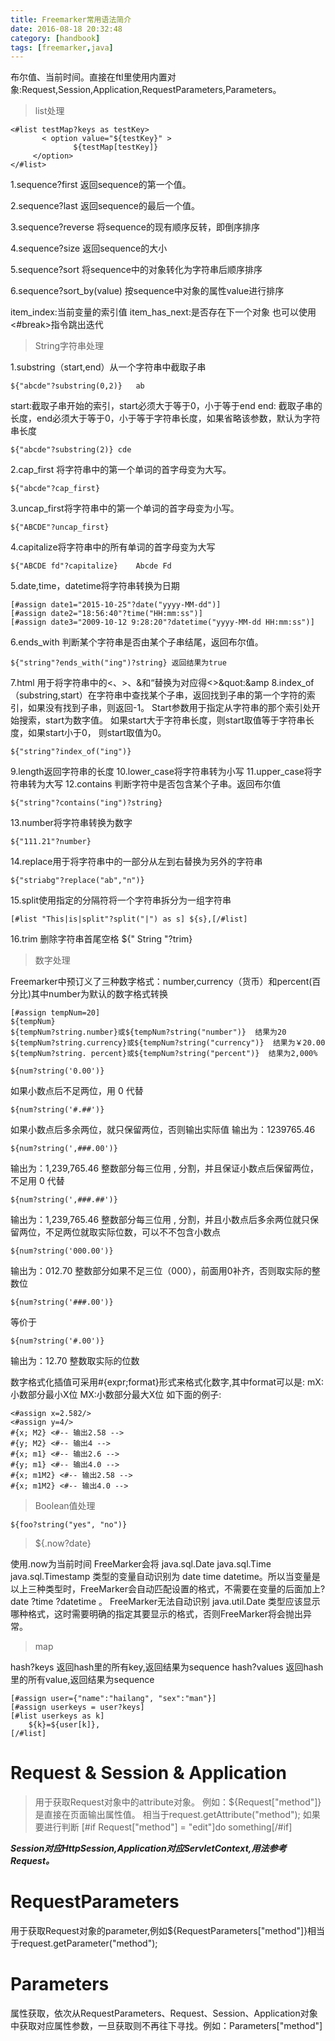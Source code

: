 ```yaml
---
title: Freemarker常用语法简介
date: 2016-08-18 20:32:48
category: [handbook]
tags: [freemarker,java]
---
```


布尔值、当前时间。直接在ftl里使用内置对象:Request,Session,Application,RequestParameters,Parameters。

<!--more-->
>   list处理

    <#list testMap?keys as testKey> 
           < option value="${testKey}" > 
                  ${testMap[testKey]} 
         </option> 
    </#list>

1.sequence?first 返回sequence的第一个值。 

2.sequence?last  返回sequence的最后一个值。 

3.sequence?reverse 将sequence的现有顺序反转，即倒序排序 

4.sequence?size    返回sequence的大小 

5.sequence?sort    将sequence中的对象转化为字符串后顺序排序 

6.sequence?sort_by(value) 按sequence中对象的属性value进行排序 

item_index:当前变量的索引值
item_has_next:是否存在下一个对象
也可以使用<#break>指令跳出迭代

>   String字符串处理

1.substring（start,end）从一个字符串中截取子串 

    ${"abcde"?substring(0,2)}   ab
start:截取子串开始的索引，start必须大于等于0，小于等于end 
end: 截取子串的长度，end必须大于等于0，小于等于字符串长度，如果省略该参数，默认为字符串长度

    ${"abcde"?substring(2)} cde
2.cap_first 将字符串中的第一个单词的首字母变为大写。

    ${"abcde"?cap_first}
3.uncap_first将字符串中的第一个单词的首字母变为小写。

    ${"ABCDE"?uncap_first}
4.capitalize将字符串中的所有单词的首字母变为大写

    ${"ABCDE fd"?capitalize}    Abcde Fd
5.date,time，datetime将字符串转换为日期 

    [#assign date1="2015-10-25"?date("yyyy-MM-dd")]
    [#assign date2="18:56:40"?time("HH:mm:ss")]
    [#assign date3="2009-10-12 9:28:20"?datetime("yyyy-MM-dd HH:mm:ss")]
6.ends_with 判断某个字符串是否由某个子串结尾，返回布尔值。

    ${"string"?ends_with("ing")?string} 返回结果为true 
7.html 用于将字符串中的<、>、&和“替换为对应得&lt;&gt;&quot:&amp
8.index_of（substring,start）在字符串中查找某个子串，返回找到子串的第一个字符的索引，如果没有找到子串，则返回-1。 
Start参数用于指定从字符串的那个索引处开始搜索，start为数字值。 
如果start大于字符串长度，则start取值等于字符串长度，如果start小于0， 则start取值为0。

    ${"string"?index_of("ing")}
9.length返回字符串的长度
10.lower_case将字符串转为小写 
11.upper_case将字符串转为大写
12.contains 判断字符中是否包含某个子串。返回布尔值

    ${"string"?contains("ing")?string}
13.number将字符串转换为数字 

    ${"111.21"?number}
14.replace用于将字符串中的一部分从左到右替换为另外的字符串

    ${"striabg"?replace("ab","n")}
15.split使用指定的分隔符将一个字符串拆分为一组字符串

    [#list "This|is|split"?split("|") as s] ${s},[/#list]
16.trim 删除字符串首尾空格 ${"  String "?trim}

>   数字处理

Freemarker中预订义了三种数字格式：number,currency（货币）和percent(百分比)其中number为默认的数字格式转换

    [#assign tempNum=20]  
    ${tempNum}      
    ${tempNum?string.number}或${tempNum?string("number")}  结果为20  
    ${tempNum?string.currency}或${tempNum?string("currency")}  结果为￥20.00  
    ${tempNum?string. percent}或${tempNum?string("percent")}  结果为2,000% 

    ${num?string('0.00')}
如果小数点后不足两位，用 0 代替

    ${num?string('#.##')}
如果小数点后多余两位，就只保留两位，否则输出实际值
输出为：1239765.46

    ${num?string(',###.00')}
输出为：1,239,765.46
整数部分每三位用 , 分割，并且保证小数点后保留两位，不足用 0 代替

    ${num?string(',###.##')}
输出为：1,239,765.46
整数部分每三位用 , 分割，并且小数点后多余两位就只保留两位，不足两位就取实际位数，可以不不包含小数点

    ${num?string('000.00')}
输出为：012.70
整数部分如果不足三位（000），前面用0补齐，否则取实际的整数位

    ${num?string('###.00')}
等价于

    ${num?string('#.00')}
输出为：12.70
整数取实际的位数

数字格式化插值可采用#{expr;format}形式来格式化数字,其中format可以是:
mX:小数部分最小X位
MX:小数部分最大X位
如下面的例子:

    <#assign x=2.582/>
    <#assign y=4/>
    #{x; M2} <#-- 输出2.58 -->
    #{y; M2} <#-- 输出4 -->
    #{x; m1} <#-- 输出2.6 -->
    #{y; m1} <#-- 输出4.0 -->
    #{x; m1M2} <#-- 输出2.58 -->
    #{x; m1M2} <#-- 输出4.0 -->

>   Boolean值处理

    ${foo?string("yes", "no")}

>   ${.now?date}

使用.now为当前时间
FreeMarker会将 java.sql.Date java.sql.Time java.sql.Timestamp 类型的变量自动识别为 date time datetime。所以当变量是以上三种类型时，FreeMarker会自动匹配设置的格式，不需要在变量的后面加上?date ?time ?datetime 。
FreeMarker无法自动识别 java.util.Date 类型应该显示哪种格式，这时需要明确的指定其要显示的格式，否则FreeMarker将会抛出异常。

>   map

hash?keys 返回hash里的所有key,返回结果为sequence 
hash?values 返回hash里的所有value,返回结果为sequence

    [#assign user={"name":"hailang", "sex":"man"}]
    [#assign userkeys = user?keys]
    [#list userkeys as k]
        ${k}=${user[k]},
    [/#list]


#	Request & Session & Application
>	用于获取Request对象中的attribute对象。
>   例如：${Request["method"]}是直接在页面输出属性值。
>   相当于request.getAttribute("method");
>	如果要进行判断	[#if Request["method"] = "edit"]do something[/#if]

_**Session对应HttpSession,Application对应ServletContext,用法参考Request。**_

#	RequestParameters

用于获取Request对象的parameter,例如${RequestParameters["method"]}相当于request.getParameter("method");

#	Parameters

属性获取，依次从RequestParameters、Request、Session、Application对象中获取对应属性参数，一旦获取则不再往下寻找。例如：Parameters["method"]

